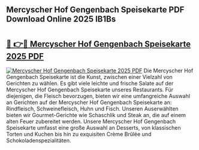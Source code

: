## Mercyscher Hof Gengenbach Speisekarte PDF Download Online 2025 IB1Bs

# <h2><a href="http://gc5hhp.nevu.top/?p=Mercyscher+Hof+Gengenbach+Speisekarte">🔗 👉🔴 Mercyscher Hof Gengenbach Speisekarte 2025 PDF</a></h2>

[![Mercyscher Hof Gengenbach Speisekarte 2025 PDF](https://i.imgur.com/dBaPXMq.png)](http://gc5hhp.nevu.top/?p=Mercyscher+Hof+Gengenbach+Speisekarte)
Die Mercyscher Hof Gengenbach Speisekarte ist die Kunst, zwischen einer Vielzahl von Gerichten zu wählen. Es gibt viele leichte und frische Salate auf der Mercyscher Hof Gengenbach Speisekarte unseres Restaurants. Für diejenigen, die Fleisch bevorzugen, bieten wir eine umfangreiche Auswahl an Gerichten auf der Mercyscher Hof Gengenbach Speisekarte an: Rindfleisch, Schweinefleisch, Huhn und Fisch. Unseren Auserwählten bieten wir Gourmet-Gerichte wie Schaschlik und Steak an, die auf einem alten Feuer zubereitet werden. Unsere Mercyscher Hof Gengenbach Speisekarte umfasst eine große Auswahl an Desserts, von klassischen Torten und Kuchen bis hin zu exquisiten Crème Brûlée und Schokoladenspezialitäten.
